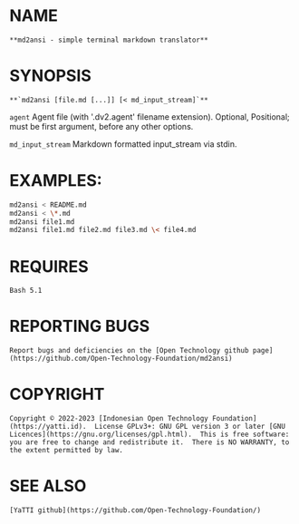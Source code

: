 # NAME
    **md2ansi - simple terminal markdown translator**

# SYNOPSIS
    **`md2ansi [file.md [...]] [< md_input_stream]`**

  `agent`
    Agent file (with '.dv2.agent' filename extension).
    Optional, Positional; must be first argument,
    before any other options.

  `md_input_stream`
    Markdown formatted input_stream via stdin.

# EXAMPLES:

```bash
md2ansi < README.md
md2ansi < \*.md
md2ansi file1.md
md2ansi file1.md file2.md file3.md \< file4.md
```

# REQUIRES
    Bash 5.1

# REPORTING BUGS
    Report bugs and deficiencies on the [Open Technology github page](https://github.com/Open-Technology-Foundation/md2ansi)

# COPYRIGHT
    Copyright © 2022-2023 [Indonesian Open Technology Foundation](https://yatti.id).  License GPLv3+: GNU GPL version 3 or later [GNU Licences](https://gnu.org/licenses/gpl.html).  This is free software: you are free to change and redistribute it.  There is NO WARRANTY, to the extent permitted by law.

# SEE ALSO
    [YaTTI github](https://github.com/Open-Technology-Foundation/)

